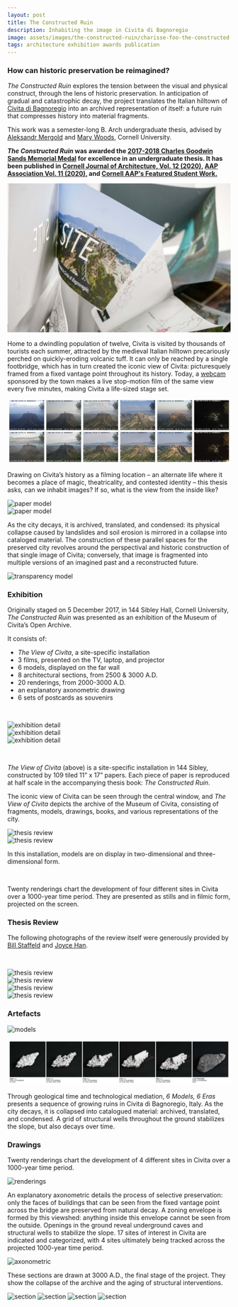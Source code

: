 ```yaml
---
layout: post
title: The Constructed Ruin
description: Inhabiting the image in Civita di Bagnoregio
image: assets/images/the-constructed-ruin/charisse-foo-the-constructed-ruin-22.jpg
tags: architecture exhibition awards publication
---
```


<h3>How can historic preservation be reimagined?</h3>

<i>The Constructed Ruin</i> explores the tension between the visual and physical construct, through the lens of historic preservation. In anticipation of gradual and catastrophic decay, the project translates the Italian hilltown of <a href="https://en.wikipedia.org/wiki/Civita_di_Bagnoregio" target="_blank">Civita di Bagnoregio</a> into an archived representation of itself: a future ruin that compresses history into material fragments.

This work was a semester-long B. Arch undergraduate thesis, advised by <a href="https://aap.cornell.edu/people/aleksandr-mergold" target="_blank"> Aleksandr Mergold</a> and <a href="https://aap.cornell.edu/people/mary-n-woods" target="_blank">Mary Woods,</a> Cornell University.

<strong><i>The Constructed Ruin</i> was awarded the <a href="https://aap.cornell.edu/news-events/2017-18-student-academic-awards-and-prizes" target="_blank">2017-2018 Charles Goodwin Sands Memorial Medal</a> for excellence in an undergraduate thesis. It has been published in <a href="https://cornelljournalofarchitecture.cornell.edu/" target="_blank">Cornell Journal of Architecture, Vol. 12 (2020),</a> <a href="https://association.aap.cornell.edu/pub/jvn94t7u/release/2" target="_blank">AAP Association Vol. 11 (2020),</a> and <a href="https://aap.cornell.edu/student-work/constructed-ruin" target="_blank">Cornell AAP's Featured Student Work.</a></strong>

![site](assets/images/the-constructed-ruin/charisse-foo-the-constructed-ruin-28.jpg)

Home to a dwindling population of twelve, Civita is visited by thousands of tourists each summer, attracted by the medieval Italian hilltown precariously perched on quickly-eroding volcanic tuff. It can only be reached by a single footbridge, which has in turn created the iconic view of Civita: picturesquely framed from a fixed vantage point throughout its history. Today, a [webcam](https://looks-civitadibagnoregio.com/) sponsored by the town makes a live stop-motion film of the same view every five minutes, making Civita a life-sized stage set.

![webcam footage](assets/images/the-constructed-ruin/charisse-foo-the-constructed-ruin-30.png)

Drawing on Civita’s history as a filming location – an alternate life where it becomes a place of magic, theatricality, and contested identity – this thesis asks, can we inhabit images? If so, what is the view from the inside like?

<!-- Image Grid -->
<div class="row">
	<div class="6u">
		<span class="image fit"><img src="{% link /assets/images/the-constructed-ruin/charisse-foo-the-constructed-ruin-32.jpg %}" alt="paper model" /></span>
	</div>
	<div class="6u$">
			<span class="image fit"><img src="{% link assets/images/the-constructed-ruin/charisse-foo-the-constructed-ruin-29.jpg %}" alt="paper model" /></span>
	</div>
</div>

<p>As the city decays, it is archived, translated, and condensed: its physical collapse caused by landslides and soil erosion is mirrored in a collapse into cataloged material. The construction of these parallel spaces for the preserved city revolves around the perspectival and historic construction of that single image of Civita; conversely, that image is fragmented into multiple versions of an imagined past and a reconstructed future.</p>

<span class="image fit"><img src="{% link assets/images/the-constructed-ruin/charisse-foo-the-constructed-ruin-31.jpg %}" alt="transparency model" /></span>

### Exhibition

Originally staged on 5 December 2017, in 144 Sibley Hall, Cornell University, _The Constructed Ruin_ was presented as an exhibition of the Museum of Civita’s Open Archive.

It consists of:

- _The View of Civita_, a site-specific installation
- 3 films, presented on the TV, laptop, and projector
- 6 models, displayed on the far wall
- 8 architectural sections, from 2500 & 3000 A.D.
- 20 renderings, from 2000-3000 A.D.
- an explanatory axonometric drawing
- 6 sets of postcards as souvenirs

<span class="image fit"><img src="{% link assets/images/the-constructed-ruin/charisse-foo-the-constructed-ruin-33.jpg %}" alt="" /></span>

<!-- Image Grid -->
<div class="row">
	<div class="4u">
		<span class="image fit"><img src="{% link /assets/images/the-constructed-ruin/charisse-foo-the-constructed-ruin-40.jpg %}" alt="exhibition detail" /></span>
	</div>
	<div class="4u">
			<span class="image fit"><img src="{% link assets/images/the-constructed-ruin/charisse-foo-the-constructed-ruin-38.jpg %}" alt="exhibition detail" /></span>
	</div>
	<div class="4u$">
			<span class="image fit"><img src="{% link assets/images/the-constructed-ruin/charisse-foo-the-constructed-ruin-39.jpg %}" alt="exhibition detail" /></span>
	</div>
</div>

<span class="image fit"><img src="{% link assets/images/the-constructed-ruin/charisse-foo-the-constructed-ruin-03.jpg %}" alt="" /></span>

_The View of Civita_ (above) is a site-specific installation in 144 Sibley, constructed by 109 tiled 11” x 17” papers. Each piece of paper is reproduced at half scale in the accompanying thesis book: _The Constructed Ruin_.

The iconic view of Civita can be seen through the central window, and _The View of Civita_ depicts the archive of the Museum of Civita, consisting of fragments, models, drawings, books, and various representations of the city.

<!-- Image Grid -->
<div class="row">
	<div class="6u">
		<span class="image fit"><img src="{% link /assets/images/the-constructed-ruin/charisse-foo-the-constructed-ruin-11.jpg %}" alt="thesis review" /></span>
	</div>
	<div class="6u$">
			<span class="image fit"><img src="{% link assets/images/the-constructed-ruin/charisse-foo-the-constructed-ruin-12.jpg %}" alt="thesis review" /></span>
	</div>
</div>
			
In this installation, models are on display in two-dimensional and three-dimensional form.

<span class="image fit"><img src="{% link assets/images/the-constructed-ruin/charisse-foo-the-constructed-ruin-04.jpg %}" alt="" /></span>

Twenty renderings chart the development of four different sites in Civita over a 1000-year time period. They are presented as stills and in filmic form, projected on the screen.

### Thesis Review

The following photographs of the review itself were generously provided by <a href="https://aap.cornell.edu/people/william-staffeld" target="_blank">Bill Staffeld</a> and <a href="https://www.linkedin.com/in/heesunjoycehan" target="_blank">Joyce Han</a>.

<span class="image fit"><img src="{% link assets/images/the-constructed-ruin/charisse-foo-the-constructed-ruin-37.jpg %}" alt="" /></span>

<!-- Image Grid -->
<div class="row">
	<div class="6u">
		<span class="image fit"><img src="{% link /assets/images/the-constructed-ruin/charisse-foo-the-constructed-ruin-41.jpg %}" alt="thesis review" /></span>
	</div>
	<div class="6u$">
			<span class="image fit"><img src="{% link assets/images/the-constructed-ruin/charisse-foo-the-constructed-ruin-42.jpg %}" alt="thesis review" /></span>
	</div>
	<div class="6u">
		<span class="image fit"><img src="{% link /assets/images/the-constructed-ruin/charisse-foo-the-constructed-ruin-35.jpg %}" alt="thesis review" /></span>
	</div>
	<div class="6u$">
			<span class="image fit"><img src="{% link assets/images/the-constructed-ruin/charisse-foo-the-constructed-ruin-36.jpg %}" alt="thesis review" /></span>
	</div>
</div>

### Artefacts

<span class="image fit"><img src="{% link assets/images/the-constructed-ruin/charisse-foo-the-constructed-ruin-09.jpg %}" alt="models" /></span>

![model timeline](assets/images/the-constructed-ruin/charisse-foo-the-constructed-ruin-07.jpg)

Through geological time and technological mediation, _6 Models, 6 Eras_ presents a sequence of growing ruins in Civita di Bagnoregio, Italy. As the city decays, it is collapsed into catalogued material: archived, translated, and condensed. A grid of structural wells throughout the ground stabilizes the slope, but also decays over time.

### Drawings

Twenty renderings chart the development of 4 different sites in Civita over a 1000-year time period.

<span class="image fit"><img src="{% link assets/images/the-constructed-ruin/charisse-foo-the-constructed-ruin-06.jpg %}" alt="renderings" /></span>

An explanatory axonometric details the process of selective preservation: only the faces of buildings that can be seen from the fixed vantage point across the bridge are preserved from natural decay. A zoning envelope is formed by this viewshed: anything
inside this envelope cannot be seen from the outside. Openings in the ground reveal underground caves and structural wells to stabilize the slope. 17 sites of interest in Civita are indicated and categorized, with 4 sites ultimately being tracked across the projected 1000-year time period.

<span class="image fit"><img src="{% link assets/images/the-constructed-ruin/charisse-foo-the-constructed-ruin-01.jpg %}" alt="axonometric" /></span>

These sections are drawn at 3000 A.D., the final stage of the project. They show the collapse of the archive and the aging of structural interventions.

<span class="image fit"><img src="{% link assets/images/the-constructed-ruin/charisse-foo-the-constructed-ruin-18.jpg %}" alt="section" /></span>
<span class="image fit"><img src="{% link assets/images/the-constructed-ruin/charisse-foo-the-constructed-ruin-19.jpg %}" alt="section" /></span>
<span class="image fit"><img src="{% link assets/images/the-constructed-ruin/charisse-foo-the-constructed-ruin-20.jpg %}" alt="section" /></span>
<span class="image fit"><img src="{% link assets/images/the-constructed-ruin/charisse-foo-the-constructed-ruin-21.jpg %}" alt="section" /></span>
